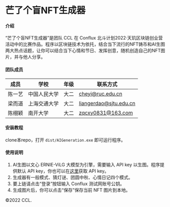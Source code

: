# 芒了个盲NFT生成器

#### 介绍

“芒了个盲NFT生成器”是团队 CCL 在 Conflux 北斗计划2022·天玑区块链创业营活动中的比赛作品。程序以区块链技术为依托，结合当下流行的NFT铸币和AI生图两大热点话题，让你可以结合当下心情和节日、发挥创意，随机创造自己的NFT图片，并与他人分享。

#### 团队成员

| 成员  | 学校     | 年级  | 联系方式                   |
| --- | ------ | --- | ---------------------- |
| 陈一艺 | 中国人民大学 | 大二  | cheyi@ruc.edu.cn       |
| 梁而道 | 上海交通大学 | 大二  | liangerdao@sjtu.edu.cn |
| 陈栩颖 | 南开大学   | 大二  | zqcxy0831@163.com      |

#### 安装教程

clone本repo，打开 `dist/AIGeneration.exe` 即可运行程序。

#### 使用说明

1. AI生图以文心 ERNIE-ViLG 大模型为引擎，需要输入 API key 以生图。程序提供默认 API key，你也可以在[这里](https://wenxin.baidu.com/moduleApi/key)获取 API key。
2. 生成器有一般模式、猜灯谜、团圆中秋、心情日记四个模式。
3. 要上链请点击“登录”按钮输入 Conflux 测试网账号公钥。
4. 生成图片后，你可以点击“保存”保存当前 NFT 图片到本地。



©2022 CCL.
